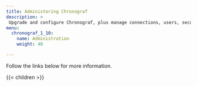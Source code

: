 ```yaml
---
title: Administering Chronograf
description: >
 Upgrade and configure Chronograf, plus manage connections, users, security, and organizations.
menu:
  chronograf_1_10:
    name: Administration
    weight: 40

---
```


Follow the links below for more information.

{{< children >}}
